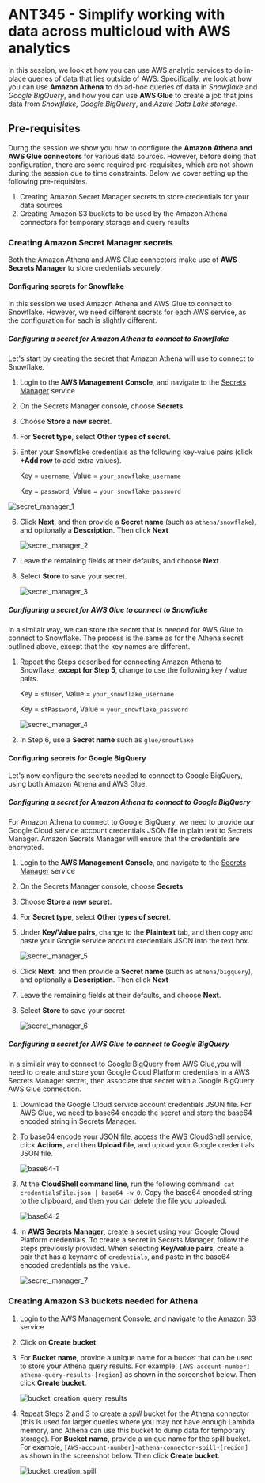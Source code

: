 # ANT345 - Simplify working with data across multicloud with AWS analytics

In this session, we look at how you can use AWS analytic services to do in-place queries of data that lies outside of AWS. Specifically, we look at how you can use **Amazon Athena** to do ad-hoc queries of data in *Snowflake* and *Google BigQuery*, and how you can use **AWS Glue** to create a job that joins data from *Snowflake, Google BigQuery*, and *Azure Data Lake storage*. 

## Pre-requisites
Durng the session we show you how to configure the **Amazon Athena and AWS Glue connectors** for various data sources. However, before doing that configuration, there are some required pre-requisites, which are not shown during the session due to time constraints. Below we cover setting up the following pre-requisites. 

1. Creating Amazon Secret Manager secrets to store credentials for your data sources
2. Creating Amazon S3 buckets to be used by the Amazon Athena connectors for temporary storage and query results

### Creating Amazon Secret Manager secrets
Both the Amazon Athena and AWS Glue connectors make use of **AWS Secrets Manager** to store credentials securely. 

#### Configuring secrets for Snowflake
In this session we used Amazon Athena and AWS Glue to connect to Snowflake. However, we need different secrets for each AWS service, as the configuration for each is slightly different.

##### Configuring a secret for Amazon Athena to connect to Snowflake
Let's start by creating the secret that Amazon Athena will use to connect to Snowflake.

1.	Login to the **AWS Management Console**, and navigate to the [Secrets Manager](https://console.aws.amazon.com/secretsmanager) service
2.	On the Secrets Manager console, choose **Secrets** 
3.	Choose **Store a new secret**.
4.	For **Secret type**, select **Other types of secret**.
5.	Enter your Snowflake credentials as the following key-value pairs (click **+Add row** to add extra values).

       Key = `username`, Value = `your_snowflake_username`

       Key = `password`, Value = `your_snowflake_password`

   ![secret_manager_1](./images/secret_manager_1.png)

6. Click **Next**, and then provide a **Secret name** (such as `athena/snowflake`), and optionally a **Description**. Then click **Next**
   
   ![secret_manager_2](./images/secret_manager_2.png)
   
8. Leave the remaining fields at their defaults, and choose **Next**.
9. Select **Store** to save your secret.
    
   ![secret_manager_3](./images/secret_manager_3.png)
   
##### Configuring a secret for AWS Glue to connect to Snowflake
In a similair way, we can store the secret that is needed for AWS Glue to connect to Snowflake. The process is the same as for the Athena secret outlined above, except that the key names are different. 

1. Repeat the Steps described for connecting Amazon Athena to Snowflake, **except for Step 5**, change to use the following key / value pairs.

     Key = `sfUser`, Value = `your_snowflake_username`

     Key = `sfPassword`, Value = `your_snowflake_password`

   ![secret_manager_4](./images/secret_manager_4.png)
   
3. In Step 6, use a **Secret name** such as `glue/snowflake`

#### Configuring secrets for Google BigQuery
Let's now configure the secrets needed to connect to Google BigQuery, using both Amazon Athena and AWS Glue. 

##### Configuring a secret for Amazon Athena to connect to Google BigQuery
For Amazon Athena to connect to Google BigQuery, we need to provide our Google Cloud service account credentials JSON file in plain text to Secrets Manager. Amazon Secrets Manager will ensure that the credentials are encrypted. 

1. Login to the **AWS Management Console**, and navigate to the [Secrets Manager](https://console.aws.amazon.com/secretsmanager) service
2. On the Secrets Manager console, choose **Secrets** 
3. Choose **Store a new secret**.
4. For **Secret type**, select **Other types of secret**.
5. Under **Key/Value pairs**, change to the **Plaintext** tab, and then copy and paste your Google service account credentials JSON into the text box.
   
   ![secret_manager_5](./images/secret_manager_5.png)
  	
8. Click **Next**, and then provide a **Secret name** (such as `athena/bigquery`), and optionally a **Description**. Then click **Next**
9. Leave the remaining fields at their defaults, and choose **Next**.
10. Select **Store** to save your secret

    ![secret_manager_6](./images/secret_manager_6.png)

##### Configuring a secret for AWS Glue to connect to Google BigQuery
In a similair way to connect to Google BigQuery from AWS Glue,you will need to create and store your Google Cloud Platform credentials in a AWS Secrets Manager secret, then associate that secret with a Google BigQuery AWS Glue connection.

1. Download the  Google Cloud service account credentials JSON file. For AWS Glue, we need to base64 encode the secret and store the base64 encoded string in Secrets Manager. 
2. To base64 encode your JSON file, access the [AWS CloudShell](https://console.aws.amazon.com/cloudshell) service, click **Actions**, and then **Upload file**, and upload your Google credentials JSON file. 
   
   ![base64-1](./images/base64-1.png)

4. At the **CloudShell command line**, run the following command: `cat credentialsFile.json | base64 -w 0`. Copy the base64 encoded string to the clipboard, and then you can delete the file you uploaded. 

   ![base64-2](./images/base64-2.png)   

6. In **AWS Secrets Manager**, create a secret using your Google Cloud Platform credentials. To create a secret in Secrets Manager, follow the steps previously provided. When selecting **Key/value pairs**, create a pair that has a keyname of `credentials`, and paste in the base64 encoded credentials as the value. 

   ![secret_manager_7](./images/secret_manager_7.png)

### Creating Amazon S3 buckets needed for Athena

1. Login to the AWS Management Console, and navigate to the [Amazon S3](https://console.aws.amazon.com/s3) service
2. Click on **Create bucket**
3. For **Bucket name**, provide a unique name for a bucket that can be used to store your Athena query results. For example, `[AWS-account-number]-athena-query-results-[region]` as shown in the screenshot below. Then click **Create bucket**. 

   ![bucket_creation_query_results](./images/amazon-s3-create-query-results.png)

4. Repeat Steps 2 and 3 to create a *spill* bucket for the Athena connector (this is used for larger queries where you may not have enough Lambda memory, and Athena can use this bucket to dump data for temporary storage). For **Bucket name**, provide a unique name for the spill bucket. For example, `[AWS-account-number]-athena-connector-spill-[region]` as shown in the screenshot below. Then click **Create bucket**.

   ![bucket_creation_spill](./images/amazon-s3-create-spill-bucket.png)
   








